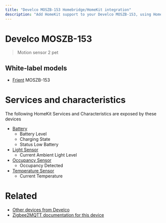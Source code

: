 ```yaml
---
title: "Develco MOSZB-153 Homebridge/HomeKit integration"
description: "Add HomeKit support to your Develco MOSZB-153, using Homebridge, Zigbee2MQTT and homebridge-z2m."
---
```

<!---
This file has been GENERATED using src/docgen/docgen.ts
DO NOT EDIT THIS FILE MANUALLY!
-->
# Develco MOSZB-153
> Motion sensor 2 pet


## White-label models
* [Frient](../index.md#frient) MOSZB-153

# Services and characteristics
The following HomeKit Services and Characteristics are exposed by
these devices

* [Battery](../../battery.md)
  * Battery Level
  * Charging State
  * Status Low Battery
* [Light Sensor](../../sensors.md)
  * Current Ambient Light Level
* [Occupancy Sensor](../../sensors.md)
  * Occupancy Detected
* [Temperature Sensor](../../sensors.md)
  * Current Temperature


# Related
* [Other devices from Develco](../index.md#develco)
* [Zigbee2MQTT documentation for this device](https://www.zigbee2mqtt.io/devices/MOSZB-153.html)